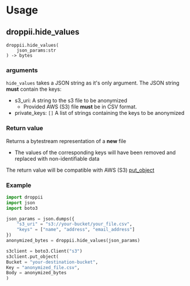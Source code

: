 # Usage
## droppii.hide_values
```
droppii.hide_values(
    json_params:str
) -> bytes
```
### arguments

`hide_values` takes a JSON string as it's only argument.
The JSON string **must** contain the keys:

- s3_uri: A string to the s3 file to be anonymized
    - Provided AWS (S3) file **must** be in CSV format.
- private_keys: `[]` A list of strings containing the keys to be anonymized

### Return value
Returns a bytestream representation of a **new** file

- The values of the corresponding keys will have been removed and replaced with non-identifiable data

The return value will be compatible with AWS (S3) [put_object](https://boto3.amazonaws.com/v1/documentation/api/latest/reference/services/s3/client/put_object.html)

### Example
```python
import droppii
import json
import boto3

json_params = json.dumps({
    "s3_uri" = "s3://your-bucket/your_file.csv",
    "keys" = ["name", "address", "email_address"]
})
anonymized_bytes = droppii.hide_values(json_params)

s3client = boto3.Client("s3")
s3client.put_object(
Bucket = "your-destination-bucket",
Key = "anonymized_file.csv",
Body = anonymized_bytes
)
```